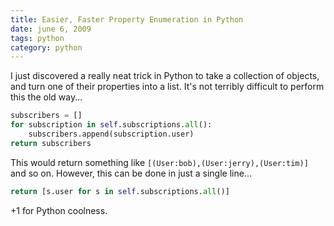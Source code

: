 ```yaml
---
title: Easier, Faster Property Enumeration in Python
date: june 6, 2009
tags: python
category: python
---
```


I just discovered a really neat trick in Python to take a collection of objects, and turn one of their properties into a list. It's not terribly difficult to perform this the old way...

```python
subscribers = []
for subscription in self.subscriptions.all():
    subscribers.append(subscription.user)
return subscribers
```

This would return something like `[(User:bob),(User:jerry),(User:tim)]` and so on. However, this can be done in just a single line...

```python
return [s.user for s in self.subscriptions.all()]
```

+1 for Python coolness.

